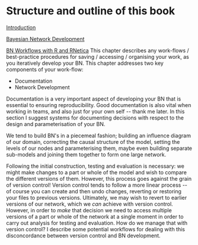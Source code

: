# Structure and outline of this book

[Introduction](README.md)

[Bayesian Network Development](chapter1.md)

[BN Workflows with R and RNetica](workflows.md)
This chapter describes any work-flows / best-practice procedures for saving / accessing / organising your work, as you iteratively develop your BN. This chapter addresses two key components of your work-flow:

* Documentation 
* Network Development
 

Documentation is a very important aspect of developing your BN that is essential to ensuring reproducibility. Good documentation is also vital when working in teams, and also just for your own self -- thank me later. In this section I suggest systems for documenting decisions with respect to the design and parameterisation of your BN.

We tend to build BN's in a piecemeal fashion; building an influence diagram of our domain, correcting the causal structure of the model, setting the levels of our nodes and parameterising them, maybe even building separate sub-models and joining them together to form one large network. 

Following the initial construction, testing and evaluation is necessary: we might make changes to a part or whole of the model and wish to compare the different versions of them. However, this process goes against the grain of version control! Version control tends to follow a more linear process -- of course you can create and then undo changes, reverting or restoring your files to previous versions. Ultimately, we may wish to revert to earlier versions of our network, which we *can* achieve with version control. However, in order to *make* that decision we need to access multiple versions of a part or whole of the network at a single moment in order to carry out analysis for testing and evaluation. How do we manage that with version control? I describe some potential workflows for dealing with this disconcordance between version control and BN development.